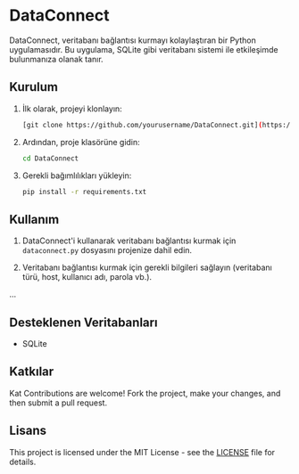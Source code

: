 # DataConnect

DataConnect, veritabanı bağlantısı kurmayı kolaylaştıran bir Python uygulamasıdır. Bu uygulama, SQLite gibi veritabanı sistemi ile etkileşimde bulunmanıza olanak tanır.

## Kurulum

1. İlk olarak, projeyi klonlayın:

    ```bash
    [git clone https://github.com/yourusername/DataConnect.git](https://github.com/CengizhanBayram/DataConnect-.git)
    ```

2. Ardından, proje klasörüne gidin:

    ```bash
    cd DataConnect
    ```

3. Gerekli bağımlılıkları yükleyin:

    ```bash
    pip install -r requirements.txt
    ```

## Kullanım

1. DataConnect'i kullanarak veritabanı bağlantısı kurmak için `dataconnect.py` dosyasını projenize dahil edin.

2. Veritabanı bağlantısı kurmak için gerekli bilgileri sağlayın (veritabanı türü, host, kullanıcı adı, parola vb.).

...

## Desteklenen Veritabanları

- SQLite

## Katkılar

Kat Contributions are welcome! Fork the project, make your changes, and then submit a pull request.

## Lisans

This project is licensed under the MIT License - see the [LICENSE](LICENSE) file for details.
